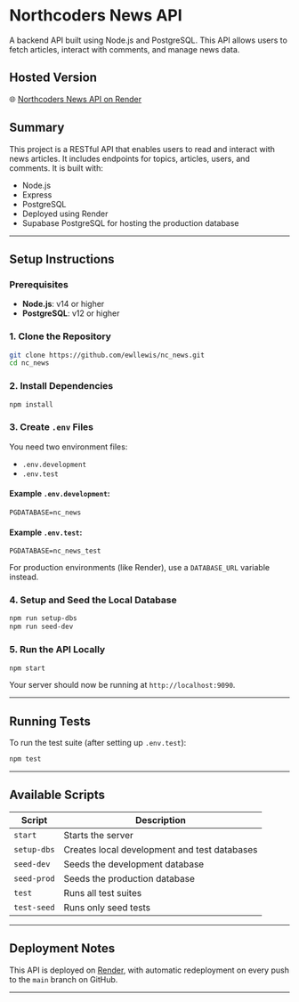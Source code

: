# Northcoders News API

A backend API built using Node.js and PostgreSQL. This API allows users to fetch articles, interact with comments, and manage news data.

## Hosted Version

🌐 [Northcoders News API on Render](https://nc-news-j5i5.onrender.com/)

## Summary

This project is a RESTful API that enables users to read and interact with news articles. It includes endpoints for topics, articles, users, and comments. It is built with:

- Node.js
- Express
- PostgreSQL
- Deployed using Render
- Supabase PostgreSQL for hosting the production database

---

## Setup Instructions

### Prerequisites

- **Node.js**: v14 or higher
- **PostgreSQL**: v12 or higher

### 1. Clone the Repository

```bash
git clone https://github.com/ewllewis/nc_news.git
cd nc_news
```

### 2. Install Dependencies

```bash
npm install
```

### 3. Create `.env` Files

You need two environment files:

- `.env.development`
- `.env.test`

#### Example `.env.development`:

```
PGDATABASE=nc_news
```

#### Example `.env.test`:

```
PGDATABASE=nc_news_test
```

For production environments (like Render), use a `DATABASE_URL` variable instead.

### 4. Setup and Seed the Local Database

```bash
npm run setup-dbs
npm run seed-dev
```

### 5. Run the API Locally

```bash
npm start
```

Your server should now be running at `http://localhost:9090`.

---

## Running Tests

To run the test suite (after setting up `.env.test`):

```bash
npm test
```

---

## Available Scripts

| Script      | Description                                  |
| ----------- | -------------------------------------------- |
| `start`     | Starts the server                            |
| `setup-dbs` | Creates local development and test databases |
| `seed-dev`  | Seeds the development database               |
| `seed-prod` | Seeds the production database                |
| `test`      | Runs all test suites                         |
| `test-seed` | Runs only seed tests                         |

---

## Deployment Notes

This API is deployed on [Render](https://render.com), with automatic redeployment on every push to the `main` branch on GitHub.

---
